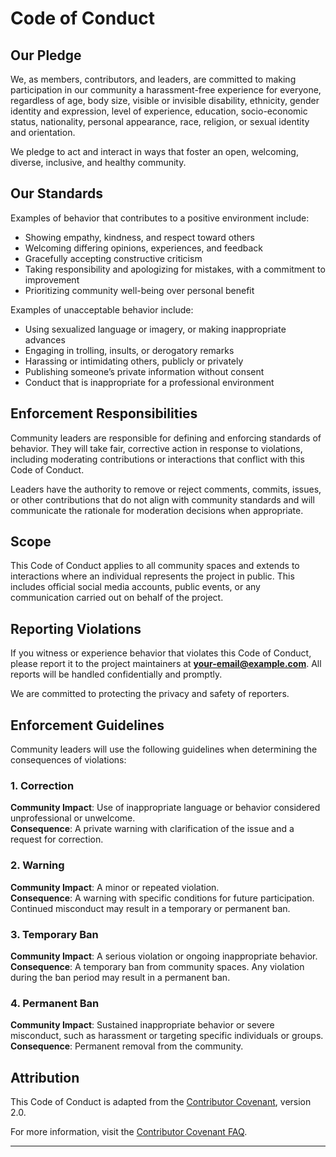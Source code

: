 # Code of Conduct  

## Our Pledge  

We, as members, contributors, and leaders, are committed to making participation in our community a harassment-free experience for everyone, regardless of age, body size, visible or invisible disability, ethnicity, gender identity and expression, level of experience, education, socio-economic status, nationality, personal appearance, race, religion, or sexual identity and orientation.

We pledge to act and interact in ways that foster an open, welcoming, diverse, inclusive, and healthy community.  

## Our Standards  

Examples of behavior that contributes to a positive environment include:  

- Showing empathy, kindness, and respect toward others  
- Welcoming differing opinions, experiences, and feedback  
- Gracefully accepting constructive criticism  
- Taking responsibility and apologizing for mistakes, with a commitment to improvement  
- Prioritizing community well-being over personal benefit  

Examples of unacceptable behavior include:  

- Using sexualized language or imagery, or making inappropriate advances  
- Engaging in trolling, insults, or derogatory remarks  
- Harassing or intimidating others, publicly or privately  
- Publishing someone’s private information without consent  
- Conduct that is inappropriate for a professional environment  

## Enforcement Responsibilities  

Community leaders are responsible for defining and enforcing standards of behavior. They will take fair, corrective action in response to violations, including moderating contributions or interactions that conflict with this Code of Conduct.

Leaders have the authority to remove or reject comments, commits, issues, or other contributions that do not align with community standards and will communicate the rationale for moderation decisions when appropriate.  

## Scope  

This Code of Conduct applies to all community spaces and extends to interactions where an individual represents the project in public. This includes official social media accounts, public events, or any communication carried out on behalf of the project.  

## Reporting Violations  

If you witness or experience behavior that violates this Code of Conduct, please report it to the project maintainers at **[your-email@example.com](mailto:your-email@example.com)**. All reports will be handled confidentially and promptly.  

We are committed to protecting the privacy and safety of reporters.  

## Enforcement Guidelines  

Community leaders will use the following guidelines when determining the consequences of violations:  

### 1. Correction

**Community Impact**: Use of inappropriate language or behavior considered unprofessional or unwelcome.  
**Consequence**: A private warning with clarification of the issue and a request for correction.  

### 2. Warning  

**Community Impact**: A minor or repeated violation.  
**Consequence**: A warning with specific conditions for future participation. Continued misconduct may result in a temporary or permanent ban.  

### 3. Temporary Ban

**Community Impact**: A serious violation or ongoing inappropriate behavior.  
**Consequence**: A temporary ban from community spaces. Any violation during the ban period may result in a permanent ban.  

### 4. Permanent Ban

**Community Impact**: Sustained inappropriate behavior or severe misconduct, such as harassment or targeting specific individuals or groups.  
**Consequence**: Permanent removal from the community.  

## Attribution  

This Code of Conduct is adapted from the [Contributor Covenant](https://www.contributor-covenant.org), version 2.0.  

For more information, visit the [Contributor Covenant FAQ](https://www.contributor-covenant.org/faq).  

---
